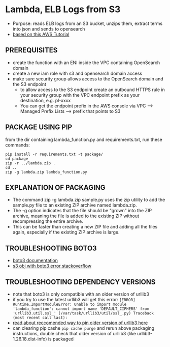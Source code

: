 # Lambda, ELB Logs from S3
- Purpose: reads ELB logs from an S3 bucket, unzips them, extract terms into json and sends to opensearch
- [based on this AWS Tutorial](https://docs.aws.amazon.com/opensearch-service/latest/developerguide/integrations.html#integrations-s3-lambda)

## PREREQUISITES
- create the function with an ENI inside the VPC containing OpenSearch domain
- create a new iam role with s3 and opensearch domain access
- make sure security group allows access to the OpenSearch domain and the S3 endpoint
    - to allow access to the S3 endpoint create an outbound HTTPS rule in your security group with the VPC endpoint prefix as your destination, e.g. pl-xxxx
    - You can get the endpoint prefix in the AWS console via VPC --> Managed Prefix Lists --> prefix that points to S3

## PACKAGE USING PIP
from the dir containing lambda_function.py and requirements.txt, run these commands:

```
pip install -r requirements.txt -t package/
cd package
zip -r ../lambda.zip .
cd ..
zip -g lambda.zip lambda_function.py
```

## EXPLANATION OF PACKAGING
- The command zip -g lambda.zip sample.py uses the zip utility to add the sample.py file to an existing ZIP archive named lambda.zip.
- The -g option indicates that the file should be "grown" into the ZIP archive, meaning the file is added to the existing ZIP without recompressing the entire archive.
- This can be faster than creating a new ZIP file and adding all the files again, especially if the existing ZIP archive is large.

## TROUBLESHOOTING BOTO3
- [boto3 documentation](boto3.amazonaws.com/v1/documentation/api/latest/reference/services/s3/client/put_object.html)
- [s3 obj with boto3 error stackoverflow](https://stackoverflow.com/questions/31976273/open-s3-object-as-a-string-with-boto3)

## TROUBLESHOOTING DEPENDENCY VERSIONS
- note that boto3 is only compatible with an older version of urllib3
- if you try to use the latest urllib3 will get this error:
```[ERROR] Runtime.ImportModuleError: Unable to import module 'lambda_function': cannot import name 'DEFAULT_CIPHERS' from 'urllib3.util.ssl_' (/var/task/urllib3/util/ssl_.py) Traceback (most recent call last):```
- [read about reccomended way to pin older version of urllib3 here](https://urllib3.readthedocs.io/en/stable/v2-migration-guide.html#importerror-cannot-import-name-default-ciphers-from-urllib3-util-ssl)
- can clearing pip cashe ```pip cache purge``` and rerun above packaging instructions, double check that older version of urllib3 (like urllib3-1.26.18.dist-info) is packaged
